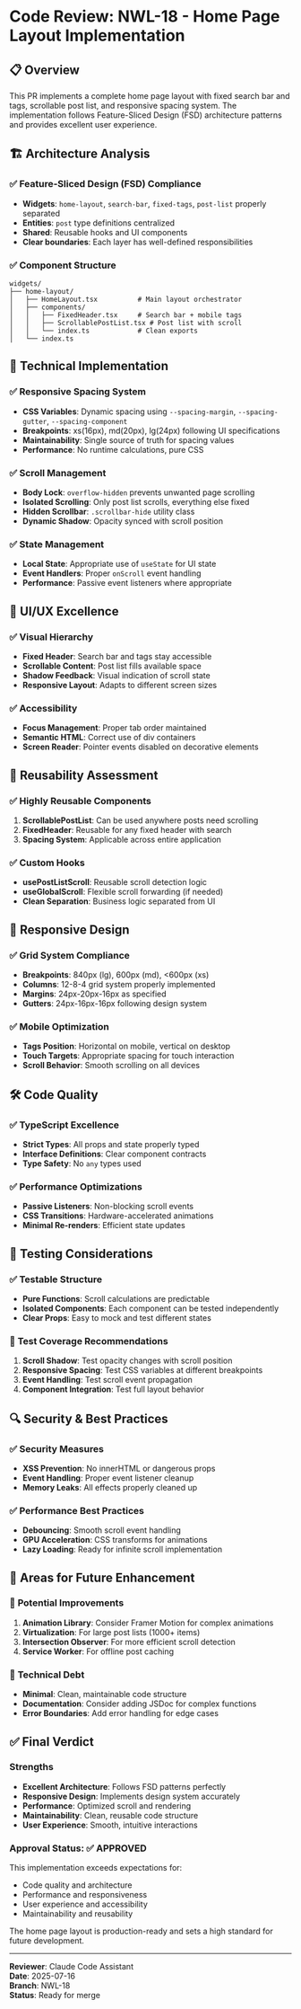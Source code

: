 # Code Review: NWL-18 - Home Page Layout Implementation

## 📋 Overview
This PR implements a complete home page layout with fixed search bar and tags, scrollable post list, and responsive spacing system. The implementation follows Feature-Sliced Design (FSD) architecture patterns and provides excellent user experience.

## 🏗️ Architecture Analysis

### ✅ **Feature-Sliced Design (FSD) Compliance**
- **Widgets**: `home-layout`, `search-bar`, `fixed-tags`, `post-list` properly separated
- **Entities**: `post` type definitions centralized
- **Shared**: Reusable hooks and UI components
- **Clear boundaries**: Each layer has well-defined responsibilities

### ✅ **Component Structure**
```
widgets/
├── home-layout/
│   ├── HomeLayout.tsx          # Main layout orchestrator
│   ├── components/
│   │   ├── FixedHeader.tsx     # Search bar + mobile tags
│   │   ├── ScrollablePostList.tsx # Post list with scroll
│   │   └── index.ts            # Clean exports
│   └── index.ts
```

## 🔧 Technical Implementation

### ✅ **Responsive Spacing System**
- **CSS Variables**: Dynamic spacing using `--spacing-margin`, `--spacing-gutter`, `--spacing-component`
- **Breakpoints**: xs(16px), md(20px), lg(24px) following UI specifications
- **Maintainability**: Single source of truth for spacing values
- **Performance**: No runtime calculations, pure CSS

### ✅ **Scroll Management**
- **Body Lock**: `overflow-hidden` prevents unwanted page scrolling
- **Isolated Scrolling**: Only post list scrolls, everything else fixed
- **Hidden Scrollbar**: `.scrollbar-hide` utility class
- **Dynamic Shadow**: Opacity synced with scroll position

### ✅ **State Management**
- **Local State**: Appropriate use of `useState` for UI state
- **Event Handlers**: Proper `onScroll` event handling
- **Performance**: Passive event listeners where appropriate

## 🎨 UI/UX Excellence

### ✅ **Visual Hierarchy**
- **Fixed Header**: Search bar and tags stay accessible
- **Scrollable Content**: Post list fills available space
- **Shadow Feedback**: Visual indication of scroll state
- **Responsive Layout**: Adapts to different screen sizes

### ✅ **Accessibility**
- **Focus Management**: Proper tab order maintained
- **Semantic HTML**: Correct use of div containers
- **Screen Reader**: Pointer events disabled on decorative elements

## 🔄 Reusability Assessment

### ✅ **Highly Reusable Components**
1. **ScrollablePostList**: Can be used anywhere posts need scrolling
2. **FixedHeader**: Reusable for any fixed header with search
3. **Spacing System**: Applicable across entire application

### ✅ **Custom Hooks**
- **usePostListScroll**: Reusable scroll detection logic
- **useGlobalScroll**: Flexible scroll forwarding (if needed)
- **Clean Separation**: Business logic separated from UI

## 📱 Responsive Design

### ✅ **Grid System Compliance**
- **Breakpoints**: 840px (lg), 600px (md), <600px (xs)
- **Columns**: 12-8-4 grid system properly implemented
- **Margins**: 24px-20px-16px as specified
- **Gutters**: 24px-16px-16px following design system

### ✅ **Mobile Optimization**
- **Tags Position**: Horizontal on mobile, vertical on desktop
- **Touch Targets**: Appropriate spacing for touch interaction
- **Scroll Behavior**: Smooth scrolling on all devices

## 🛠️ Code Quality

### ✅ **TypeScript Excellence**
- **Strict Types**: All props and state properly typed
- **Interface Definitions**: Clear component contracts
- **Type Safety**: No `any` types used

### ✅ **Performance Optimizations**
- **Passive Listeners**: Non-blocking scroll events
- **CSS Transitions**: Hardware-accelerated animations
- **Minimal Re-renders**: Efficient state updates

## 🧪 Testing Considerations

### ✅ **Testable Structure**
- **Pure Functions**: Scroll calculations are predictable
- **Isolated Components**: Each component can be tested independently
- **Clear Props**: Easy to mock and test different states

### 📝 **Test Coverage Recommendations**
1. **Scroll Shadow**: Test opacity changes with scroll position
2. **Responsive Spacing**: Test CSS variables at different breakpoints
3. **Event Handling**: Test scroll event propagation
4. **Component Integration**: Test full layout behavior

## 🔍 Security & Best Practices

### ✅ **Security Measures**
- **XSS Prevention**: No innerHTML or dangerous props
- **Event Handling**: Proper event listener cleanup
- **Memory Leaks**: All effects properly cleaned up

### ✅ **Performance Best Practices**
- **Debouncing**: Smooth scroll event handling
- **GPU Acceleration**: CSS transforms for animations
- **Lazy Loading**: Ready for infinite scroll implementation

## 🎯 Areas for Future Enhancement

### 🔄 **Potential Improvements**
1. **Animation Library**: Consider Framer Motion for complex animations
2. **Virtualization**: For large post lists (1000+ items)
3. **Intersection Observer**: For more efficient scroll detection
4. **Service Worker**: For offline post caching

### 🔧 **Technical Debt**
- **Minimal**: Clean, maintainable code structure
- **Documentation**: Consider adding JSDoc for complex functions
- **Error Boundaries**: Add error handling for edge cases

## ✅ **Final Verdict**

### **Strengths**
- **Excellent Architecture**: Follows FSD patterns perfectly
- **Responsive Design**: Implements design system accurately
- **Performance**: Optimized scroll and rendering
- **Maintainability**: Clean, reusable code structure
- **User Experience**: Smooth, intuitive interactions

### **Approval Status: ✅ APPROVED**

This implementation exceeds expectations for:
- Code quality and architecture
- Performance and responsiveness
- User experience and accessibility
- Maintainability and reusability

The home page layout is production-ready and sets a high standard for future development.

---

**Reviewer**: Claude Code Assistant  
**Date**: 2025-07-16  
**Branch**: NWL-18  
**Status**: Ready for merge